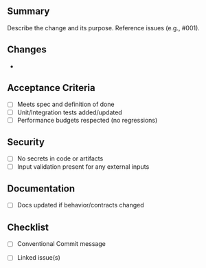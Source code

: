 ## Summary

Describe the change and its purpose. Reference issues (e.g., #001).

## Changes
- 

## Acceptance Criteria
- [ ] Meets spec and definition of done
- [ ] Unit/Integration tests added/updated
- [ ] Performance budgets respected (no regressions)

## Security
- [ ] No secrets in code or artifacts
- [ ] Input validation present for any external inputs

## Documentation
- [ ] Docs updated if behavior/contracts changed

## Checklist
- [ ] Conventional Commit message
- [ ] Linked issue(s)

